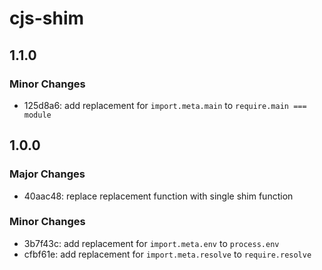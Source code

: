 # cjs-shim

## 1.1.0

### Minor Changes

- 125d8a6: add replacement for `import.meta.main` to `require.main === module`

## 1.0.0

### Major Changes

- 40aac48: replace replacement function with single shim function

### Minor Changes

- 3b7f43c: add replacement for `import.meta.env` to `process.env`
- cfbf61e: add replacement for `import.meta.resolve` to `require.resolve`
